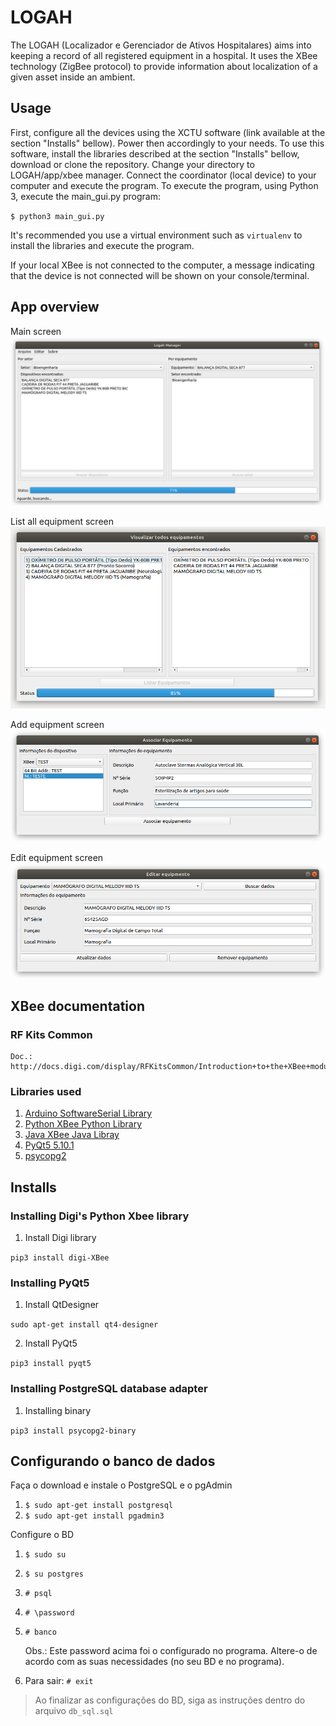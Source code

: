 # LOGAH
The LOGAH (Localizador e Gerenciador de Ativos Hospitalares) aims into keeping a record of all
registered equipment in a hospital. It uses the XBee technology (ZigBee protocol) to provide information about
localization of a given asset inside an ambient.
## Usage
First, configure all the devices using the XCTU software (link available at the section "Installs" bellow). Power then accordingly to your needs.
To use this software, install the libraries described at the section "Installs" bellow, download or clone the repository. Change your directory to LOGAH/app/xbee manager. Connect the coordinator (local device) to your computer and execute the program.
To execute the program, using Python 3, execute the main_gui.py program:

`$ python3 main_gui.py`

It's recommended you use a virtual environment such as `virtualenv` to install the libraries
and execute the program.

If your local XBee is not connected to the computer, a message indicating that the device is not connected will be shown on your console/terminal.
## App overview

Main screen
![app image](app/img/main_window.png "LOGAH's search equipment screen")

List all equipment screen
![app image](app/img/list_window.png "List equipment screen")

Add equipment screen
![app image](app/img/associate_equipment_window.png "Add equipment screen")

Edit equipment screen
![app image](app/img/edit_equipment.png "Add equipment screen")

## XBee documentation
### RF Kits Common
    Doc.: http://docs.digi.com/display/RFKitsCommon/Introduction+to+the+XBee+modules
### Libraries used
 1. [Arduino SoftwareSerial Library](https://www.arduino.cc/en/Reference/SoftwareSerial)
 1. [Python XBee Python Library](http://xbplib.readthedocs.io/en/latest/)
 1. [Java XBee Java Libray](https://www.digi.com/resources/documentation/digidocs/90001438/#concepts/c_90001438.htm%3FTocPath%3D_____1)
 1. [PyQt5 5.10.1](http://pyqt.sourceforge.net/Docs/PyQt5/)
 1. [psycopg2](https://wiki.postgresql.org/wiki/Psycopg2)


## Installs
### Installing Digi's Python Xbee library

  1. Install Digi library

  `pip3 install digi-XBee`

### Installing PyQt5

  1. Install QtDesigner

  `sudo apt-get install qt4-designer`

  2. Install PyQt5

   `pip3 install pyqt5`

### Installing PostgreSQL database adapter
  1. Installing binary

  `pip3 install psycopg2-binary`

## Configurando o banco de dados

Faça o download e instale o PostgreSQL e o pgAdmin

1. `$ sudo apt-get install postgresql`
1. `$ sudo apt-get install pgadmin3`

Configure o BD

1. `$ sudo su`
1. `$ su postgres`
1. `# psql`
1. `# \password`
1. `# banco`

    Obs.: Este password acima foi o configurado no programa. Altere-o de acordo com as suas necessidades (no seu BD e no programa).

1. Para sair: `# exit`

> Ao finalizar as configurações do BD, siga as instruções dentro do arquivo `db_sql.sql`